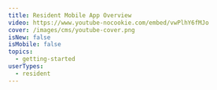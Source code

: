 ```yaml
---
title: Resident Mobile App Overview
video: https://www.youtube-nocookie.com/embed/vwPlhY6fMJo
cover: /images/cms/youtube-cover.png
isNew: false
isMobile: false
topics:
  - getting-started
userTypes:
  - resident
---
```

